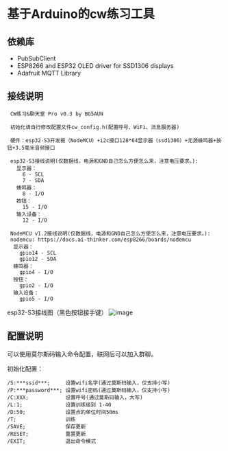 # 基于Arduino的cw练习工具

## 依赖库
* PubSubClient
* ESP8266 and ESP32 OLED driver for SSD1306 displays
* Adafruit MQTT Library

## 接线说明
```
 CW练习&聊天室 Pro v0.3 by BG5AUN

 初始化请自行修改配置文件cw_config.h(配置呼号、WiFi、消息服务器)

 硬件：esp32-S3开发板（NodeMCU）+i2c接口128*64显示器（ssd1306）+无源蜂鸣器+按钮+3.5毫米音频接口

 esp32-S3接线说明(仅数据线，电源和GND自己怎么方便怎么来，注意电压要求。):
   显示器：
     6 - SCL
     7 - SDA
   蜂鸣器：
     8 - I/O
   按钮：
     15 - I/O
   输入设备：
     12 - I/O

 NodeMCU v1.2接线说明(仅数据线，电源和GND自己怎么方便怎么来，注意电压要求。):
 nodemcu: https://docs.ai-thinker.com/esp8266/boards/nodemcu
  显示器：
    gpio14 - SCL
    gpio12 - SDA
  蜂鸣器：
    gpio4 - I/O
  按钮：
    gpio2 - I/O
  输入设备：
    gpio5 - I/O

```

esp32-S3接线图（黑色按钮接手键）
![image](https://user-images.githubusercontent.com/4379546/210372981-e6d0ddc1-2fce-4d82-9214-52f446e37c48.png)

## 配置说明

可以使用莫尔斯码输入命令配置，联网后可以加入群聊。

初始化配置：
```
/S:***ssid***;     设置wifi名字(通过莫斯码输入，仅支持小写)
/P:***password***; 设置wifi密码(通过莫斯码输入，仅支持小写)
/C:XXX;            设置呼号(通过莫斯码输入，大写)
/L:1;              设置训练级别 1-40
/D:50;             设置点的单位时间50ms
/T;                训练
/SAVE;             保存更新
/RESET;            重置更新
/EXIT;             退出命令模式
```
